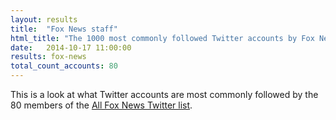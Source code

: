 ```yaml
---
layout: results
title:  "Fox News staff"
html_title: "The 1000 most commonly followed Twitter accounts by Fox News staff"
date:   2014-10-17 11:00:00
results: fox-news
total_count_accounts: 80
---
```


This is a look at what Twitter accounts are most commonly followed by the 80 members of the [All Fox News Twitter list](https://twitter.com/FoxNews/lists/all-fox-news).
